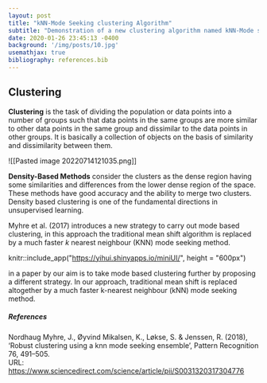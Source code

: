 ```yaml
---
layout: post
title: "kNN-Mode Seeking clustering Algorithm"
subtitle: "Demonstration of a new clustering algorithm named kNN-Mode seeking"
date: 2020-01-26 23:45:13 -0400
background: '/img/posts/10.jpg'
usemathjax: true
bibliography: references.bib  
---
```


## Clustering

**Clustering** is the task of dividing the population or data points into a number of groups such that data points in the same groups are more similar to other data points in the same group and dissimilar to the data points in other groups. It is basically a collection of objects on the basis of similarity and dissimilarity between them.

![[Pasted image 20220714121035.png]]

**Density-Based Methods** consider the clusters as the dense region having some similarities and differences from the lower dense region of the space. These methods have good accuracy and the ability to merge two clusters.
Density based clustering is one of the fundamental directions in unsupervised learning.

Myhre et al. (2017) introduces a new strategy to carry out mode based clustering, in this approach the traditional mean shift algorithm is replaced by a much faster *k* nearest neighbour (KNN) mode seeking method.


knitr::include_app("https://yihui.shinyapps.io/miniUI/",
  height = "600px")

in a paper by  our aim is to take mode based clustering further by proposing a different strategy. In our approach, traditional mean shift is replaced altogether by a much faster k-nearest neighbour (kNN) mode seeking method.

##### References

Nordhaug Myhre, J., Øyvind Mikalsen, K., Løkse, S. & Jenssen, R. (2018),  
‘Robust clustering using a knn mode seeking ensemble’, Pattern Recognition  
76, 491–505.  
URL: https://www.sciencedirect.com/science/article/pii/S0031320317304776  

